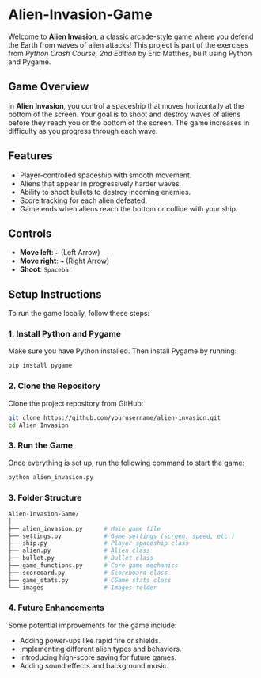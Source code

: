 # Alien-Invasion-Game

Welcome to **Alien Invasion**, a classic arcade-style game where you defend the Earth from waves of alien attacks! This project is part of the exercises from *Python Crash Course, 2nd Edition* by Eric Matthes, built using Python and Pygame.

## Game Overview

In **Alien Invasion**, you control a spaceship that moves horizontally at the bottom of the screen. Your goal is to shoot and destroy waves of aliens before they reach you or the bottom of the screen. The game increases in difficulty as you progress through each wave.

## Features

- Player-controlled spaceship with smooth movement.
- Aliens that appear in progressively harder waves.
- Ability to shoot bullets to destroy incoming enemies.
- Score tracking for each alien defeated.
- Game ends when aliens reach the bottom or collide with your ship.

## Controls

- **Move left**: `←` (Left Arrow)
- **Move right**: `→` (Right Arrow)
- **Shoot**: `Spacebar`

## Setup Instructions

To run the game locally, follow these steps:

### 1. Install Python and Pygame
Make sure you have Python installed. Then install Pygame by running:

```bash
pip install pygame
```

### 2. Clone the Repository
Clone the project repository from GitHub:
```bash
git clone https://github.com/yourusername/alien-invasion.git
cd Alien Invasion
```

### 3. Run the Game
Once everything is set up, run the following command to start the game:
```bash
python alien_invasion.py
```

### 3. Folder Structure
```bash
Alien-Invasion-Game/
│
├── alien_invasion.py      # Main game file
├── settings.py            # Game settings (screen, speed, etc.)
├── ship.py                # Player spaceship class
├── alien.py               # Alien class
├── bullet.py              # Bullet class
├── game_functions.py      # Core game mechanics
├── scoreoard.py           # Scoreboard class
├── game_stats.py          # CGame stats class
└── images                 # Images folder
```

### 4. Future Enhancements
Some potential improvements for the game include:

- Adding power-ups like rapid fire or shields.
- Implementing different alien types and behaviors.
- Introducing high-score saving for future games.
- Adding sound effects and background music.
